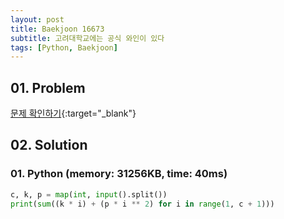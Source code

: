 ```yaml
---
layout: post
title: Baekjoon 16673
subtitle: 고려대학교에는 공식 와인이 있다
tags: [Python, Baekjoon]
---
```


## 01. Problem

[문제 확인하기](https://www.acmicpc.net/problem/16673){:target="_blank"}

## 02. Solution

### 01. Python (memory: 31256KB, time: 40ms)

```Python
c, k, p = map(int, input().split())
print(sum((k * i) + (p * i ** 2) for i in range(1, c + 1)))
```
